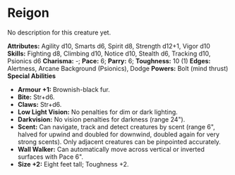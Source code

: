 # Reigon

No description for this creature yet.

**Attributes:** Agility d10, Smarts d6, Spirit d8, Strength d12+1, Vigor
d10
**Skills:** Fighting d8, Climbing d10, Notice d10, Stealth d6, Tracking
d10, Psionics d6
**Charisma:** -; **Pace:** 6; **Parry:** 6; **Toughness:** 10 (1)
**Edges:** Alertness, Arcane Background (Psionics), Dodge
**Powers:** Bolt (mind thrust)
**Special Abilities**

- **Armour +1:** Brownish-black fur.
- **Bite:** Str+d6.
- **Claws:** Str+d6.
- **Low Light Vision:** No penalties for dim or dark lighting.
- **Darkvision:** No vision penalties for darkness (range 24").
- **Scent:** Can navigate, track and detect creatures by scent (range
6", halved for upwind and doubled for downwind, doubled again for very
strong scents). Only adjacent creatures can be pinpointed accurately.
- **Wall Walker:** Can automatically move across vertical or inverted
surfaces with Pace 6".
- **Size +2:** Eight feet tall; Toughness +2.

